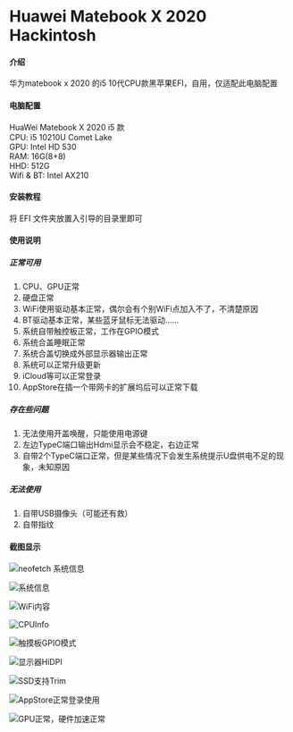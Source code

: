 # Huawei Matebook X 2020 Hackintosh

#### 介绍
华为matebook x 2020 的i5 10代CPU款黑苹果EFI，自用，仅适配此电脑配置

#### 电脑配置

HuaWei Matebook X 2020 i5 款  
CPU: i5 10210U Comet Lake  
GPU: Intel HD 530  
RAM: 16G(8+8)  
HHD: 512G  
Wifi & BT: Intel AX210

#### 安装教程

将 EFI 文件夹放置入引导的目录里即可

#### 使用说明

##### 正常可用

1. CPU、GPU正常
2. 硬盘正常
3. WiFi使用驱动基本正常，偶尔会有个别WiFi点加入不了，不清楚原因
4. BT驱动基本正常，某些蓝牙鼠标无法驱动……
5. 系统自带触控板正常，工作在GPIO模式
6. 系统合盖睡眠正常
7. 系统合盖切换成外部显示器输出正常
8. 系统可以正常升级更新
9. iCloud等可以正常登录
10. AppStore在插一个带网卡的扩展坞后可以正常下载

##### 存在些问题

1. 无法使用开盖唤醒，只能使用电源键
2. 左边TypeC端口输出Hdmi显示会不稳定，右边正常
3. 自带2个TypeC端口正常，但是某些情况下会发生系统提示U盘供电不足的现象，未知原因

##### 无法使用

1. 自带USB摄像头（可能还有救）
2. 自带指纹

#### 截图显示

![neofetch 系统信息](images/neofetch.png)

![系统信息](images/SystemInfo.png)

![WiFi内容](images/intelWiFi.png)

![CPUInfo](images/CPUInfo.png)

![触摸板GPIO模式](images/gpio.png)

![显示器HiDPI](images/HiDPI.png)

![SSD支持Trim](images/SSDTrim.png)

![AppStore正常登录使用](images/appstore.png)

![GPU正常，硬件加速正常](images/Graphic.png)